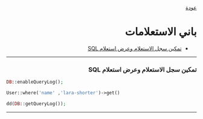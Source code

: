 <div dir="rtl">

[عودة](README.md)

# باني الاستعلامات

* [تمكين سجل الاستعلام وعرض استعلام SQL](#تمكين-سجل-الاستعلام-وعرض-استعلام-sql)


------------------------------------------------
### تمكين سجل الاستعلام وعرض استعلام SQL

<div dir="ltr">

```php 
DB::enableQueryLog();

User::where('name' ,'lara-shorter')->get()

dd(DB::getQueryLog()); 
```

</div>

------------------------------------------------

</div>